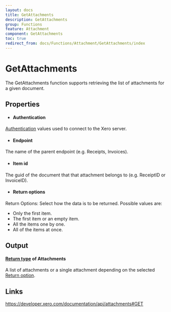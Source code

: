 ```yaml
---
layout: docs
title: GetAttachments
description: GetAttachments
group: Functions
feature: Attachment
component: GetAttachments
toc: true
redirect_from: docs/Functions/Attachment/GetAttachments/index
---
```

GetAttachments
============

The GetAttachments function supports retrieving the list of attachments for a given document.

Properties
----------

-  #### Authentication
[Authentication](../../../Common/Authentication/Index.md) values used to connect to the Xero server.
-  #### Endpoint
The name of the parent endpoint (e.g. Receipts, Invoices).
-  #### Item id
The guid of the document that that attachment belongs to (e.g. ReceiptID or InvoiceID).
-  #### Return options
Return Options: Select how the data is to be returned. Possible values are:
  * Only the first item.
  * The first item or an empty item. 
  * All the items one by one.
  * All of the items at once.


Output
-----
#### [Return type](#return-options) of Attachments
A list of attachments or a single attachment depending on the selected [Return option](#return-options).

Links
-----

https://developer.xero.com/documentation/api/attachments#GET
